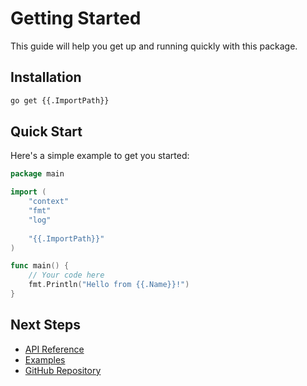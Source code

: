 # Getting Started

This guide will help you get up and running quickly with this package.

## Installation

```bash
go get {{.ImportPath}}
```

## Quick Start

Here's a simple example to get you started:

```go
package main

import (
    "context"
    "fmt"
    "log"
    
    "{{.ImportPath}}"
)

func main() {
    // Your code here
    fmt.Println("Hello from {{.Name}}!")
}
```

## Next Steps

- [API Reference](api-reference.md)
- [Examples](examples.md)
- [GitHub Repository](https://github.com/{{.Owner}}/{{.Name}})
